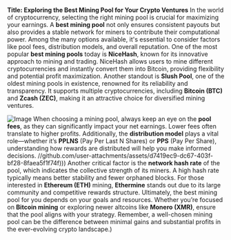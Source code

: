 **Title: Exploring the Best Mining Pool for Your Crypto Ventures**
In the world of cryptocurrency, selecting the right mining pool is crucial for maximizing your earnings. A **best mining pool** not only ensures consistent payouts but also provides a stable network for miners to contribute their computational power. Among the many options available, it's essential to consider factors like pool fees, distribution models, and overall reputation.
One of the most popular **best mining pools** today is **NiceHash**, known for its innovative approach to mining and trading. NiceHash allows users to mine different cryptocurrencies and instantly convert them into Bitcoin, providing flexibility and potential profit maximization. Another standout is **Slush Pool**, one of the oldest mining pools in existence, renowned for its reliability and transparency. It supports multiple cryptocurrencies, including **Bitcoin (BTC)** and **Zcash (ZEC)**, making it an attractive choice for diversified mining ventures.

![Image](https://github.com/user-attachments/assets/d7419ec9-dc67-403f-bf28-8faea5f1f74f)
When choosing a mining pool, always keep an eye on the **pool fees**, as they can significantly impact your net earnings. Lower fees often translate to higher profits. Additionally, the **distribution model** plays a vital role—whether it’s **PPLNS** (Pay Per Last N Shares) or **PPS** (Pay Per Share), understanding how rewards are distributed will help you make informed decisions.
 //github.com/user-attachments/assets/d7419ec9-dc67-403f-bf28-8faea5f1f74f)))
Another critical factor is the **network hash rate** of the pool, which indicates the collective strength of its miners. A high hash rate typically means better stability and fewer orphaned blocks. For those interested in **Ethereum (ETH)** mining, **Ethermine** stands out due to its large community and competitive rewards structure.
Ultimately, the best mining pool for you depends on your goals and resources. Whether you’re focused on **Bitcoin mining** or exploring newer altcoins like **Monero (XMR)**, ensure that the pool aligns with your strategy. Remember, a well-chosen mining pool can be the difference between minimal gains and substantial profits in the ever-evolving crypto landscape.)
